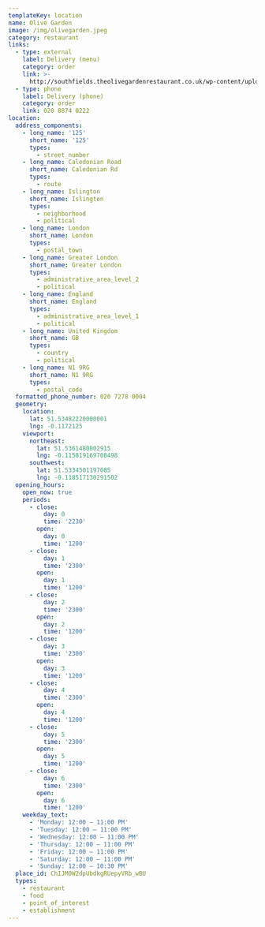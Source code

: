```yaml
---
templateKey: location
name: Olive Garden
image: /img/olivegarden.jpeg
category: restaurant
links:
  - type: external
    label: Delivery (menu)
    category: order
    link: >-
      http://southfields.theolivegardenrestaurant.co.uk/wp-content/uploads/2018/06/Olive-Garden-Takeaway-Menu-2018.pdf
  - type: phone
    label: Delivery (phone)
    category: order
    link: 020 8874 0222
location:
  address_components:
    - long_name: '125'
      short_name: '125'
      types:
        - street_number
    - long_name: Caledonian Road
      short_name: Caledonian Rd
      types:
        - route
    - long_name: Islington
      short_name: Islington
      types:
        - neighborhood
        - political
    - long_name: London
      short_name: London
      types:
        - postal_town
    - long_name: Greater London
      short_name: Greater London
      types:
        - administrative_area_level_2
        - political
    - long_name: England
      short_name: England
      types:
        - administrative_area_level_1
        - political
    - long_name: United Kingdom
      short_name: GB
      types:
        - country
        - political
    - long_name: N1 9RG
      short_name: N1 9RG
      types:
        - postal_code
  formatted_phone_number: 020 7278 0004
  geometry:
    location:
      lat: 51.53482220000001
      lng: -0.1172125
    viewport:
      northeast:
        lat: 51.5361480802915
        lng: -0.115819169708498
      southwest:
        lat: 51.5334501197085
        lng: -0.118517130291502
  opening_hours:
    open_now: true
    periods:
      - close:
          day: 0
          time: '2230'
        open:
          day: 0
          time: '1200'
      - close:
          day: 1
          time: '2300'
        open:
          day: 1
          time: '1200'
      - close:
          day: 2
          time: '2300'
        open:
          day: 2
          time: '1200'
      - close:
          day: 3
          time: '2300'
        open:
          day: 3
          time: '1200'
      - close:
          day: 4
          time: '2300'
        open:
          day: 4
          time: '1200'
      - close:
          day: 5
          time: '2300'
        open:
          day: 5
          time: '1200'
      - close:
          day: 6
          time: '2300'
        open:
          day: 6
          time: '1200'
    weekday_text:
      - 'Monday: 12:00 – 11:00 PM'
      - 'Tuesday: 12:00 – 11:00 PM'
      - 'Wednesday: 12:00 – 11:00 PM'
      - 'Thursday: 12:00 – 11:00 PM'
      - 'Friday: 12:00 – 11:00 PM'
      - 'Saturday: 12:00 – 11:00 PM'
      - 'Sunday: 12:00 – 10:30 PM'
  place_id: ChIJM0W2dpUbdkgRUepyVRb_wBU
  types:
    - restaurant
    - food
    - point_of_interest
    - establishment
---
```

